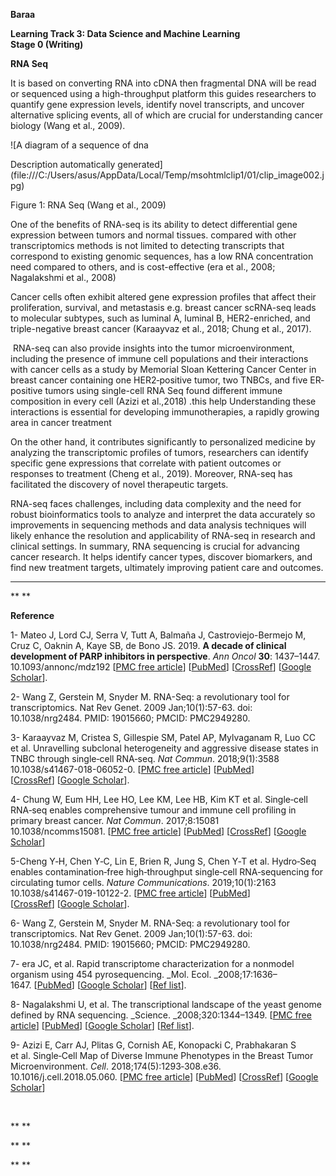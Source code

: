 **Baraa**

**Learning Track 3: Data Science and Machine Learning**\
**Stage 0 (Writing)**

**RNA Seq**

It is based on converting RNA into cDNA then fragmental DNA will be read or sequenced using a high-throughput platform this guides researchers to quantify gene expression levels, identify novel transcripts, and uncover alternative splicing events, all of which are crucial for understanding cancer biology (Wang et al., 2009).

<!--[if gte vol 1]><v:shape type id="_x0000_t75" coordsize="21600,21600"
 o:spt="75" o:preferrelative="t" path="m@4@5l@4@11@9@11@9@5xe" filled="f"
 stroked="f">
 <v:stroke joinstyle="miter"/>
 <v: formulas>
  <v:f eqn="if line drawn pixelLineWidth 0"/>
  <v:f eqn="sum @0 1 0"/>
  <v:f eqn="sum 0 0 @1"/>
  <v:f eqn="prod @2 1 2"/>
  <v:f eqn="prod @3 21600 pixel width"/>
  <v:f eqn="prod @3 21600 pixelHeight"/>
  <v:f eqn="sum @0 0 1"/>
  <v:f eqn="prod @6 1 2"/>
  <v:f eqn="prod @7 21600 pixel width"/>
  <v:f eqn="sum @8 21600 0"/>
  <v:f eqn="prod @7 21600 pixelHeight"/>
  <v:f eqn="sum @10 21600 0"/>
 </v: formulas>
 <v:path o:extrusionok="f" gradientshapeok="t" o:connecttype="rect"/>
 <o:lock v:ext="edit" aspectratio="t"/>
</v:shapetype><v:shape id="Picture_x0020_1" o:spid="_x0000_i1025" type="#_x0000_t75"
 alt="A diagram of a sequence of dna&#10;&#10;Description automatically generated"
 style='width:277.9pt;height:285.4pt;visibility:visible;mso-wrap-style:square'>
 <v:imagedata src="file:///C:/Users/asus/AppData/Local/Temp/msohtmlclip1/01/clip_image001.jpg"
  o:title="A diagram of a sequence of dna&#10;&#10;Description automatically generated"/>
</v:shape><![endif]--><!--[if !vml]-->![A diagram of a sequence of dna

Description automatically generated](file:///C:/Users/asus/AppData/Local/Temp/msohtmlclip1/01/clip_image002.jpg)<!--[endif]-->

Figure <!--[if supportFields]><span style='font-size:10.0pt;
line-height:150%;font-family:"Times New Roman",serif;mso-ascii-theme-font:major-bidi;
mso-hansi-theme-font:major-bidi;mso-bidi-theme-font:major-bidi'><span
style='mso-element:field-begin'></span><span
style='mso-spacerun:yes'> </span>SEQ Figure \* ARABIC <span style='mso-element:
field-separator'></span></span><![endif]-->1<!--[if supportFields]><span
style='font-size:10.0pt;line-height:150%;font-family:"Times New Roman",serif;
mso-ascii-theme-font:major-bidi;mso-hansi-theme-font:major-bidi;mso-bidi-theme-font:
major-bidi'><span style='mso-element:field-end'></span></span><![endif]-->: RNA Seq (Wang et al., 2009)

One of the benefits of RNA-seq is its ability to detect differential gene expression between tumors and normal tissues. compared with other transcriptomics methods is not limited to detecting transcripts that correspond to existing genomic sequences, has a low RNA concentration need compared to others, and is cost-effective (era et al., 2008; Nagalakshmi et al., 2008)

Cancer cells often exhibit altered gene expression profiles that affect their proliferation, survival, and metastasis e.g. breast cancer scRNA-seq leads to molecular subtypes, such as luminal A, luminal B, HER2-enriched, and triple-negative breast cancer (Karaayvaz et al., 2018; Chung et al., 2017).

 RNA-seq can also provide insights into the tumor microenvironment, including the presence of immune cell populations and their interactions with cancer cells as a study by Memorial Sloan Kettering Cancer Center in breast cancer containing one HER2‐positive tumor, two TNBCs, and five ER‐positive tumors using single-cell RNA Seq found different immune composition in every cell (Azizi et al.,2018) .this help Understanding these interactions is essential for developing immunotherapies, a rapidly growing area in cancer treatment

On the other hand, it contributes significantly to personalized medicine by analyzing the transcriptomic profiles of tumors, researchers can identify specific gene expressions that correlate with patient outcomes or responses to treatment (Cheng et al., 2019). Moreover, RNA-seq has facilitated the discovery of novel therapeutic targets.

RNA-seq faces challenges, including data complexity and the need for robust bioinformatics tools to analyze and interpret the data accurately so improvements in sequencing methods and data analysis techniques will likely enhance the resolution and applicability of RNA-seq in research and clinical settings. In summary, RNA sequencing is crucial for advancing cancer research. It helps identify cancer types, discover biomarkers, and find new treatment targets, ultimately improving patient care and outcomes.

****

** **

**Reference**

1- Mateo J, Lord CJ, Serra V, Tutt A, Balmaña J, Castroviejo-Bermejo M, Cruz C, Oaknin A, Kaye SB, de Bono JS. 2019. **A decade of clinical development of PARP inhibitors in perspective**. _Ann Oncol_ **30**: 1437–1447. 10.1093/annonc/mdz192 \[[PMC free article](https://www.ncbi.nlm.nih.gov/pmc/articles/PMC6771225/)] \[[PubMed](https://pubmed.ncbi.nlm.nih.gov/31218365)] \[[CrossRef](https://doi.org/10.1093%2Fannonc%2Fmdz192)] \[[Google Scholar](https://scholar.google.com/scholar_lookup?journal=Ann+Oncol\&title=A+decade+of+clinical+development+of+PARP+inhibitors+in+perspective\&volume=30\&publication_year=2019\&pages=1437-1447\&pmid=31218365\&doi=10.1093/annonc/mdz192&)].

2- Wang Z, Gerstein M, Snyder M. RNA-Seq: a revolutionary tool for transcriptomics. Nat Rev Genet. 2009 Jan;10(1):57-63. doi: 10.1038/nrg2484. PMID: 19015660; PMCID: PMC2949280.

3- Karaayvaz M, Cristea S, Gillespie SM, Patel AP, Mylvaganam R, Luo CC et al. Unravelling subclonal heterogeneity and aggressive disease states in TNBC through single‐cell RNA‐seq. _Nat Commun_. 2018;9(1):3588 10.1038/s41467-018-06052-0. \[[PMC free article](https://www.ncbi.nlm.nih.gov/pmc/articles/PMC6123496/)] \[[PubMed](https://pubmed.ncbi.nlm.nih.gov/30181541)] \[[CrossRef](https://doi.org/10.1038%2Fs41467-018-06052-0)] \[[Google Scholar](https://scholar.google.com/scholar_lookup?journal=Nat+Commun\&title=Unravelling+subclonal+heterogeneity+and+aggressive+disease+states+in+TNBC+through+single%E2%80%90cell+RNA%E2%80%90seq\&volume=9\&issue=1\&publication_year=2018\&pages=3588\&pmid=30181541\&doi=10.1038/s41467-018-06052-0&)].

4- Chung W, Eum HH, Lee HO, Lee KM, Lee HB, Kim KT et al. Single‐cell RNA‐seq enables comprehensive tumour and immune cell profiling in primary breast cancer. _Nat Commun_. 2017;8:15081 10.1038/ncomms15081. \[[PMC free article](https://www.ncbi.nlm.nih.gov/pmc/articles/PMC5424158/)] \[[PubMed](https://pubmed.ncbi.nlm.nih.gov/28474673)] \[[CrossRef](https://doi.org/10.1038%2Fncomms15081)] \[[Google Scholar](https://scholar.google.com/scholar_lookup?journal=Nat+Commun\&title=Single%E2%80%90cell+RNA%E2%80%90seq+enables+comprehensive+tumour+and+immune+cell+profiling+in+primary+breast+cancer\&volume=8\&publication_year=2017\&pages=15081\&pmid=28474673\&doi=10.1038/ncomms15081&)]

5-Cheng Y‐H, Chen Y‐C, Lin E, Brien R, Jung S, Chen Y‐T et al. Hydro‐Seq enables contamination‐free high‐throughput single‐cell RNA‐sequencing for circulating tumor cells. _Nature Communications_. 2019;10(1):2163 10.1038/s41467-019-10122-2. \[[PMC free article](https://www.ncbi.nlm.nih.gov/pmc/articles/PMC6520360/)] \[[PubMed](https://pubmed.ncbi.nlm.nih.gov/31092822)] \[[CrossRef](https://doi.org/10.1038%2Fs41467-019-10122-2)] \[[Google Scholar](https://scholar.google.com/scholar_lookup?journal=Nature+Communications\&title=Hydro%E2%80%90Seq+enables+contamination%E2%80%90free+high%E2%80%90throughput+single%E2%80%90cell+RNA%E2%80%90sequencing+for+circulating+tumor+cells\&volume=10\&issue=1\&publication_year=2019\&pages=2163\&doi=10.1038/s41467-019-10122-2&)].

6- Wang Z, Gerstein M, Snyder M. RNA-Seq: a revolutionary tool for transcriptomics. Nat Rev Genet. 2009 Jan;10(1):57-63. doi: 10.1038/nrg2484. PMID: 19015660; PMCID: PMC2949280.

7- era JC, et al. Rapid transcriptome characterization for a nonmodel organism using 454 pyrosequencing. _Mol. Ecol. _2008;17:1636–1647. \[[PubMed](https://pubmed.ncbi.nlm.nih.gov/18266620)] \[[Google Scholar](https://scholar.google.com/scholar_lookup?journal=Mol.+Ecol\&title=Rapid+transcriptome+characterization+for+a+nonmodel+organism+using+454+pyrosequencing\&author=JC+Vera\&volume=17\&publication_year=2008\&pages=1636-1647\&pmid=18266620&)] \[[Ref list](https://www.ncbi.nlm.nih.gov/pmc/articles/PMC2949280/#R27)].

8- Nagalakshmi U, et al. The transcriptional landscape of the yeast genome defined by RNA sequencing. _Science. _2008;320:1344–1349. \[[PMC free article](https://www.ncbi.nlm.nih.gov/pmc/articles/PMC2951732/)] \[[PubMed](https://pubmed.ncbi.nlm.nih.gov/18451266)] \[[Google Scholar](https://scholar.google.com/scholar_lookup?journal=Science\&title=The+transcriptional+landscape+of+the+yeast+genome+defined+by+RNA+sequencing\&author=U+Nagalakshmi\&volume=320\&publication_year=2008\&pages=1344-1349\&pmid=18451266&)] \[[Ref list](https://www.ncbi.nlm.nih.gov/pmc/articles/PMC2949280/#R18)].

9- Azizi E, Carr AJ, Plitas G, Cornish AE, Konopacki C, Prabhakaran S et al. Single‐Cell Map of Diverse Immune Phenotypes in the Breast Tumor Microenvironment. _Cell_. 2018;174(5):1293‐308.e36. 10.1016/j.cell.2018.05.060. \[[PMC free article](https://www.ncbi.nlm.nih.gov/pmc/articles/PMC6348010/)] \[[PubMed](https://pubmed.ncbi.nlm.nih.gov/29961579)] \[[CrossRef](https://doi.org/10.1016%2Fj.cell.2018.05.060)] \[[Google Scholar](https://scholar.google.com/scholar_lookup?journal=Cell\&title=Single%E2%80%90Cell+Map+of+Diverse+Immune+Phenotypes+in+the+Breast+Tumor+Microenvironment\&volume=174\&issue=5\&publication_year=2018\&pages=1293-308\&pmid=29961579\&doi=10.1016/j.cell.2018.05.060&)]

 

** **

** **

** **
